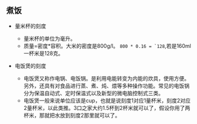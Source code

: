 ## 煮饭
- 量米杯的刻度
    - 量米杯的单位为毫升。
    - 质量=密度*容积。大米的密度是800g/l。 `` 800 * 0.16 = `128 ``,若是160ml一杯米是128克。


- 电饭煲的刻度
    - 电饭煲又称作电锅、电饭锅。是利用电能转变为内能的炊具，使用方便。另外，还具有对食品进行蒸、煮、炖、煨等多种操作功能。常见的电饭锅分为保温自动式、定时保温式以及新型的微电脑控制式三类。
    - 电饭煲一般来说单位应该是cup，也就是说刻度1对应1量杯米，刻度2对应2量杯米，以此类推。3口之家大约1.5杯到2杯米就可以了，假设你用了两杯米，那就把水放到刻度2那里就可以了。